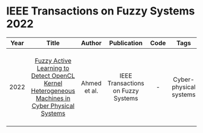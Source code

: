 # IEEE Transactions on Fuzzy Systems 2022

| Year |                                                Title                                                |    Author     | Publication |                                                Code                                                | Tags | Notes | Datasets|
|:----:|:---------------------------------------------------------------------------------------------------:|:-------------:|:-----------:|:--------------------------------------------------------------------------------------------------:|:----:|:-----:|:-----:|
| 2022 | [Fuzzy Active Learning to Detect OpenCL Kernel Heterogeneous Machines in Cyber Physical Systems](https://ieeexplore.ieee.org/document/9756835) | Ahmed et al. | IEEE Transactions on Fuzzy Systems |  -   |    Cyber-physical systems  |  `Entropy`, `None`, `None`, `Tra`, `Hard`    |  two datasets, AMD and Poly- bench [18]–[20], [24] are used  | The Polybenchmark is 30 numerical computation programs that contains the static control flow and cover the mathematical computations, image processing, statistics, and physics simulations  |


